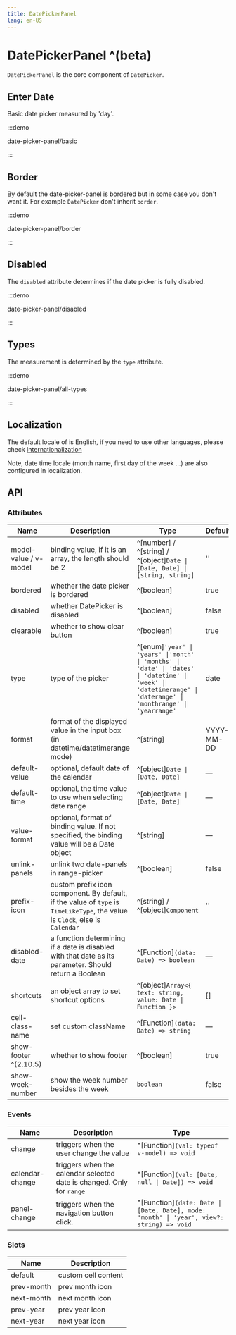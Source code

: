 ```yaml
---
title: DatePickerPanel
lang: en-US
---
```


# DatePickerPanel ^(beta)

`DatePickerPanel` is the core component of `DatePicker`.

## Enter Date

Basic date picker measured by 'day'.

:::demo

date-picker-panel/basic

:::

## Border

By default the date-picker-panel is bordered but in some case you don't want it.
For example `DatePicker` don't inherit `border`.

:::demo

date-picker-panel/border

:::

## Disabled

The `disabled` attribute determines if the date picker is fully disabled.

:::demo

date-picker-panel/disabled

:::

## Types

The measurement is determined by the `type` attribute.

:::demo

date-picker-panel/all-types

:::

## Localization

The default locale of is English, if you need to use other languages, please check [Internationalization](/en-US/guide/i18n)

Note, date time locale (month name, first day of the week ...) are also configured in localization.

## API

### Attributes

| Name                  | Description                                                                                                                  | Type                                                                                                                                                           | Default    |
| --------------------- | ---------------------------------------------------------------------------------------------------------------------------- | -------------------------------------------------------------------------------------------------------------------------------------------------------------- | ---------- |
| model-value / v-model | binding value, if it is an array, the length should be 2                                                                     | ^[number] / ^[string] / ^[object]`Date \| [Date, Date] \| [string, string]`                                                                                    | ''         |
| bordered              | whether the date picker is bordered                                                                                          | ^[boolean]                                                                                                                                                     | true       |
| disabled              | whether DatePicker is disabled                                                                                               | ^[boolean]                                                                                                                                                     | false      |
| clearable             | whether to show clear button                                                                                                 | ^[boolean]                                                                                                                                                     | true       |
| type                  | type of the picker                                                                                                           | ^[enum]`'year' \| 'years' \|'month' \| 'months' \| 'date' \| 'dates' \| 'datetime' \| 'week' \| 'datetimerange' \| 'daterange' \| 'monthrange' \| 'yearrange'` | date       |
| format                | format of the displayed value in the input box (in datetime/datetimerange mode)                                              | ^[string]                                                                                                                                                      | YYYY-MM-DD |
| default-value         | optional, default date of the calendar                                                                                       | ^[object]`Date \| [Date, Date]`                                                                                                                                | —          |
| default-time          | optional, the time value to use when selecting date range                                                                    | ^[object]`Date \| [Date, Date]`                                                                                                                                | —          |
| value-format          | optional, format of binding value. If not specified, the binding value will be a Date object                                 | ^[string]                                                                                                                                                      | —          |
| unlink-panels         | unlink two date-panels in range-picker                                                                                       | ^[boolean]                                                                                                                                                     | false      |
| prefix-icon           | custom prefix icon component. By default, if the value of `type` is `TimeLikeType`, the value is `Clock`, else is `Calendar` | ^[string] / ^[object]`Component`                                                                                                                               | ''         |
| disabled-date         | a function determining if a date is disabled with that date as its parameter. Should return a Boolean                        | ^[Function]`(data: Date) => boolean`                                                                                                                           | —          |
| shortcuts             | an object array to set shortcut options                                                                                      | ^[object]`Array<{ text: string, value: Date \| Function }>`                                                                                                    | []         |
| cell-class-name       | set custom className                                                                                                         | ^[Function]`(data: Date) => string`                                                                                                                            | —          |
| show-footer ^(2.10.5) | whether to show footer                                                                                                       | ^[boolean]                                                                                                                                                     | true       |
| show-week-number      | show the week number besides the week                                                                                        | `boolean`                                                                                                                                                      | false      |

### Events

| Name            | Description                                                           | Type                                                                                      |
| --------------- | --------------------------------------------------------------------- | ----------------------------------------------------------------------------------------- |
| change          | triggers when the user change the value                               | ^[Function]`(val: typeof v-model) => void`                                                |
| calendar-change | triggers when the calendar selected date is changed. Only for `range` | ^[Function]`(val: [Date, null \| Date]) => void`                                          |
| panel-change    | triggers when the navigation button click.                            | ^[Function]`(date: Date \| [Date, Date], mode: 'month' \| 'year', view?: string) => void` |

### Slots

| Name       | Description         |
| ---------- | ------------------- |
| default    | custom cell content |
| prev-month | prev month icon     |
| next-month | next month icon     |
| prev-year  | prev year icon      |
| next-year  | next year icon      |

